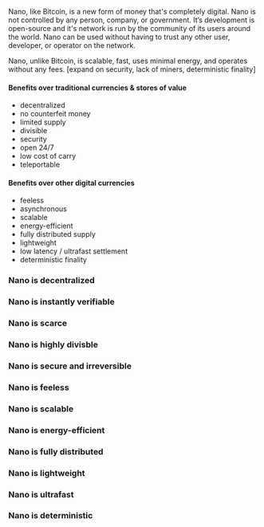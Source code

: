 Nano, like Bitcoin, is a new form of money that's completely digital. Nano is not controlled by any person, company, or government. It’s development is open-source and it's network is run by the community of its users around the world. Nano can be used without having to trust any other user, developer, or operator on the network.

Nano, unlike Bitcoin, is scalable, fast, uses minimal energy, and operates without any fees. [expand on security, lack of miners, deterministic finality]

#### Benefits over traditional currencies & stores of value

- decentralized
- no counterfeit money
- limited supply
- divisible
- security
- open 24/7
- low cost of carry
- teleportable

#### Benefits over other digital currencies

- feeless
- asynchronous
- scalable
- energy-efficient
- fully distributed supply
- lightweight
- low latency / ultrafast settlement
- deterministic finality

### Nano is decentralized

### Nano is instantly verifiable

### Nano is scarce

### Nano is highly divisble

### Nano is secure and irreversible

### Nano is feeless

### Nano is scalable

### Nano is energy-efficient

### Nano is fully distributed

### Nano is lightweight

### Nano is ultrafast

### Nano is deterministic

